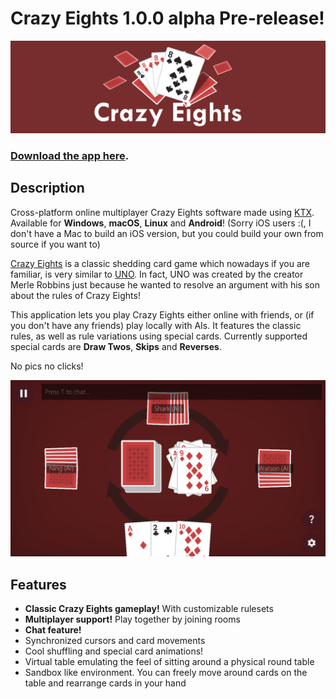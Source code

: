 # Crazy Eights 1.0.0 alpha Pre-release!
![Banner](banner.png)

### [Download the app here](https://github.com/misterbander/crazy-eights/releases).

## Description

Cross-platform online multiplayer Crazy Eights software made using [KTX](https://github.com/libktx/ktx). Available for **Windows**, **macOS**, **Linux** and **Android**! (Sorry iOS users :(, I don't have a Mac to build an iOS version, but you could build your own from source if you want to)

[Crazy Eights](https://en.wikipedia.org/wiki/Crazy_Eights) is a classic shedding card game which nowadays if you are familiar, is very similar to [UNO](https://en.wikipedia.org/wiki/Uno_(card_game)). In fact, UNO was created by the creator Merle Robbins just because he wanted to resolve an argument with his son about the rules of Crazy Eights! 

This application lets you play Crazy Eights either online with friends, or (if you don't have any friends) play locally with AIs. It features the classic rules, as well as rule variations using special cards. Currently supported special cards are **Draw Twos**, **Skips** and **Reverses**.

No pics no clicks!

![Screenshot](screenshot.png)

## Features
- **Classic Crazy Eights gameplay!** With customizable rulesets
- **Multiplayer support!** Play together by joining rooms
- **Chat feature!**
- Synchronized cursors and card movements
- Cool shuffling and special card animations!
- Virtual table emulating the feel of sitting around a physical round table
- Sandbox like environment. You can freely move around cards on the table and rearrange cards in your hand

